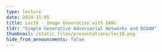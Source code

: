 ```yaml
---
type: lecture
date: 2024-11-05
title: Lec18 - Image Generation with GANs
tldr: "Simple Generative Adversarial Networks and DCGAN"
thumbnail: /static_files/presentations/lec18.png
hide_from_announcments: false
---
```

